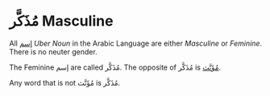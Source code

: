 # مُذَكَّر Masculine

All [إسم](/reference/nahw/ism/) *Uber Noun* in the Arabic Language are either *Masculine* or *Feminine*.  There is no neuter gender. 

The Feminine إسم are called مُذَكَّر. The opposite of مُذَكَّر is [مُؤَنَّث](/reference/nahw/muannas/).

Any word that is not مُؤَنَّث is مُذَكَّر. 